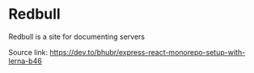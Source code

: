 # Redbull

Redbull is a site for documenting servers 

Source link: https://dev.to/bhubr/express-react-monorepo-setup-with-lerna-b46
